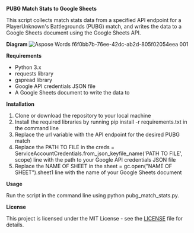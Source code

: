 ﻿**PUBG Match Stats to Google Sheets**

This script collects match stats data from a specified API endpoint for a PlayerUnknown's Battlegrounds (PUBG) match, and writes the data to a Google Sheets document using the Google Sheets API.

**Diagram**
![Aspose Words f6f0bb7b-76ee-42dc-ab2d-805f02054eea 001](https://user-images.githubusercontent.com/37781149/233157425-0d0222e2-6ce4-4e40-98d5-1f498fbeb9f7.png)

**Requirements**

- Python 3.x
- requests library
- gspread library
- Google API credentials JSON file
- A Google Sheets document to write the data to

**Installation**

1. Clone or download the repository to your local machine
1. Install the required libraries by running pip install -r requirements.txt in the command line
1. Replace the url variable with the API endpoint for the desired PUBG match
1. Replace the PATH TO FILE in the creds = ServiceAccountCredentials.from\_json\_keyfile\_name('PATH TO FILE', scope) line with the path to your Google API credentials JSON file
1. Replace the NAME OF SHEET in the sheet = gc.open("NAME OF SHEET").sheet1 line with the name of your Google Sheets document

**Usage**

Run the script in the command line using python pubg\_match\_stats.py.

**License**

This project is licensed under the MIT License - see the [LICENSE](https://chat.openai.com/c/LICENSE) file for details.

